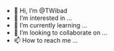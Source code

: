 - 👋 Hi, I’m @TWibad
- 👀 I’m interested in ...
- 🌱 I’m currently learning ...
- 💞️ I’m looking to collaborate on ...
- 📫 How to reach me ...

<!---
TWibad/TWibad is a ✨ special ✨ repository because its `README.md` (this file) appears on your GitHub profile.
You can click the Preview link to take a look at your changes.
--->
